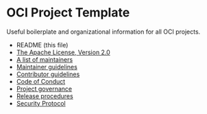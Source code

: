 # OCI Project Template

Useful boilerplate and organizational information for all OCI projects.

* README (this file)
* [The Apache License, Version 2.0](LICENSE)
* [A list of maintainers](MAINTAINERS)
* [Maintainer guidelines](MAINTAINERS_GUIDE.md)
* [Contributor guidelines](CONTRIBUTING.md)
* [Code of Conduct][code-of-conduct]
* [Project governance](GOVERNANCE.md)
* [Release procedures](RELEASES.md)
* [Security Protocol][security]

[security]: https://github.com/opencontainers/org/blob/master/security
[code-of-conduct]: https://github.com/opencontainers/org/blob/master/CODE_OF_CONDUCT.md
